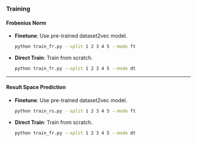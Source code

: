### **Training**

#### **Frobenius Norm**

  * **Finetune**: Use pre-trained dataset2vec model.

    ```bash
    python train_fr.py --split 1 2 3 4 5 --mode ft
    ```

  * **Direct Train**: Train from scratch.

    ```bash
    python train_fr.py --split 1 2 3 4 5 --mode dt
    ```

-----

#### **Result Space Prediction**

  * **Finetune**: Use pre-trained dataset2vec model.

    ```bash
    python train_rs.py --split 1 2 3 4 5 --mode ft
    ```

  * **Direct Train**: Train from scratch.

    ```bash
    python train_fr.py --split 1 2 3 4 5 --mode dt
    ```
